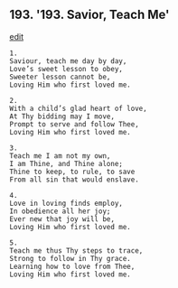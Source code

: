 
## 193.  '193. Savior, Teach Me'
[edit](https://docs.google.com/document/d/1sCbzEhX1BVF7EAiqnwk0fPQ3cq%2D_wMBC/edit?mode=html)






    1.
    Saviour, teach me day by day,
    Love’s sweet lesson to obey,
    Sweeter lesson cannot be,
    Loving Him who first loved me.

    2.
    With a child’s glad heart of love,
    At Thy bidding may I move,
    Prompt to serve and follow Thee,
    Loving Him who first loved me.

    3.
    Teach me I am not my own,
    I am Thine, and Thine alone;
    Thine to keep, to rule, to save
    From all sin that would enslave.

    4.
    Love in loving finds employ,
    In obedience all her joy;
    Ever new that joy will be,
    Loving Him who first loved me.

    5.
    Teach me thus Thy steps to trace,
    Strong to follow in Thy grace.
    Learning how to love from Thee,
    Loving Him who first loved me.
